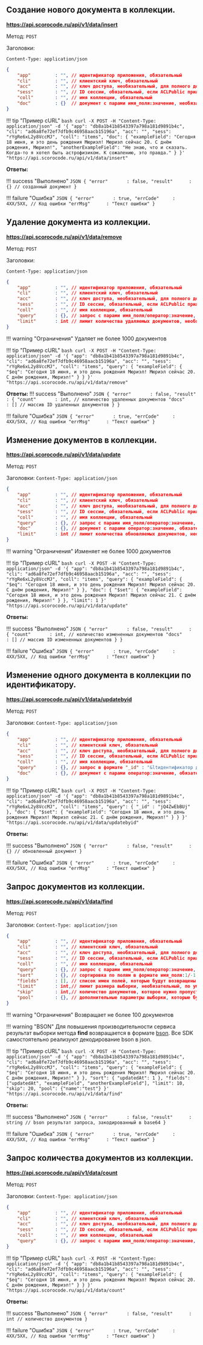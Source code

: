 ## Создание нового документа в коллекции.

**https://api.scorocode.ru/api/v1/data/insert**

Метод: `POST`

Заголовки:

`Content-Type: application/json`

```JSON
{
    "app"         : "", // идентификатор приложения, обязательный
    "cli"         : "", // клиентский ключ, обязательный
    "acc"         : "", // ключ доступа, необязательный, для полного доступа masterKey
    "sess"        : "", // ID сессии, обязательный, если ACLPublic приложения на операцию == false и acc != masterKey
    "coll"        : "", // имя коллекции, обязательный
    "doc"         : {}  // документ с парами имя_поля:значение, необязательный
}
```

!!! tip "Пример cURL"
    ```bash
    curl -X POST -H "Content-Type: application/json" -d '{
        "app": "db8a1b41b8543397a798a181d9891b4c",
        "cli": "ad6a8fe72ef7dfb9c46958aacb15196a",
        "acc": "",
        "sess": "rYgRe6xL2y8VccMJ",
        "coll": "items",
        "doc": {
            "exampleField": "Сегодня 18 июня, и это день рождения Мюриэл! Мюриэл сейчас 20. С днём рождения, Мюриэл!",
            "anotherExampleField": "Не знаю, что и сказать. Когда-то я хотел быть астрофизиком. К сожалению, это правда."
        }
    }' "https://api.scorocode.ru/api/v1/data/insert"
    ```

**Ответы:**

!!! success "Выполнено"
    ```JSON
    {
        "error"       : false,
        "result"      : {} // созданный документ
    }
    ```

!!! failure "Ошибка"
    ```JSON
    {
        "error"       : true,
        "errCode"     : 4XX/5XX, // Код ошибки
        "errMsg"      : "Текст ошибки"
    }
    ```

## Удаление документа из коллекции.

**https://api.scorocode.ru/api/v1/data/remove**

Метод: `POST`

Заголовки:

`Content-Type: application/json`

```JSON
{
    "app"         : "", // идентификатор приложения, обязательный
    "cli"         : "", // клиентский ключ, обязательный
    "acc"         : "", // ключ доступа, необязательный, для полного доступа masterKey
    "sess"        : "", // ID сессии, обязательный, если ACLPublic приложения на операцию == false и acc != masterKey
    "coll"        : "", // имя коллекции, обязательный
    "query"       : {}, // запрос с парами имя_поля/оператор:значение, необязательный
    "limit"       : int // лимит количества удаляемых документов, необязательный, если не указан, то удалятся первые 1000 документов
}
```

!!! warning "Ограничения"
    Удаляет не более 1000 документов

!!! tip "Пример cURL"
    ```bash
    curl -X POST -H "Content-Type: application/json" -d '{
        "app": "db8a1b41b8543397a798a181d9891b4c",
        "cli": "ad6a8fe72ef7dfb9c46958aacb15196a",
        "acc": "",
        "sess": "rYgRe6xL2y8VccMJ",
        "coll": "items",
        "query": {
            "exampleField": {
                "$eq": "Сегодня 18 июня, и это день рождения Мюриэл! Мюриэл сейчас 20. С днём рождения, Мюриэл!"
            }
        }
    }' "https://api.scorocode.ru/api/v1/data/remove"
    ```

**Ответы:**
!!! success "Выполнено"
    ```JSON
    {
        "error"       : false,
        "result"      : {
            "count"       : int, // количество удаленных документов
            "docs"        : [] // массив ID удаленных документов
        }
    }
    ```

!!! failure "Ошибка"
    ```JSON
    {
        "error"       : true,
        "errCode"     : 4XX/5XX, // Код ошибки
        "errMsg"      : "Текст ошибки"
    }
    ```

## Изменение документов в коллекции.

**https://api.scorocode.ru/api/v1/data/update**

Метод: `POST`

Заголовки: `Content-Type: application/json`

```JSON
{
    "app"         : "", // идентификатор приложения, обязательный
    "cli"         : "", // клиентский ключ, обязательный
    "acc"         : "", // ключ доступа, необязательный, для полного доступа masterKey
    "sess"        : "", // ID сессии, обязательный, если ACLPublic приложения на операцию == false и acc != masterKey
    "coll"        : "", // имя коллекции, обязательный
    "query"       : {}, // запрос с парами имя_поля/оператор:значение, необязательный
    "doc"         : {}, // документ с парами оператор:значение, обязательный
    "limit"       : int // лимит количества обновляемых документов, необязательный, если не указан, то обновятся первые 1000 документов
}
```

!!! warning "Ограничения"
    Изменяет не более 1000 документов

!!! tip "Пример cURL"
    ```bash
    curl -X POST -H "Content-Type: application/json" -d '{
        "app": "db8a1b41b8543397a798a181d9891b4c",
        "cli": "ad6a8fe72ef7dfb9c46958aacb15196a",
        "acc": "",
        "sess": "rYgRe6xL2y8VccMJ",
        "coll": "items",
        "query": {
            "exampleField": {
                "$eq": "Сегодня 18 июня, и это день рождения Мюриэл! Мюриэл сейчас 20. С днём рождения, Мюриэл!"
            }
        },
         "doc": {
            "$set": {
                "exampleField": "Сегодня 18 июня, и это день рождения Мюриэл! Мюриэл сейчас 21. С днём рождения, Мюриэл!"
            }
        },
        "limit": 1
    }' "https://api.scorocode.ru/api/v1/data/update"
    ```

**Ответы:**

!!! success "Выполнено"
    ```JSON
    {
        "error"       : false,
        "result"      : {
            "count"       : int, // количество измененных документов
            "docs"        : [] // массив ID измененных документов
        }
    }
    ```

!!! failure "Ошибка"
    ```JSON
    {
        "error"       : true,
        "errCode"     : 4XX/5XX, // Код ошибки
        "errMsg"      : "Текст ошибки"
    }
    ```

##  Изменение одного документа в коллекции по идентификатору.

**https://api.scorocode.ru/api/v1/data/updatebyid**

Метод: `POST`

Заголовки: `Content-Type: application/json`

```JSON
{
    "app"         : "", // идентификатор приложения, обязательный
    "cli"         : "", // клиентский ключ, обязательный
    "acc"         : "", // ключ доступа, необязательный, для полного доступа masterKey
    "sess"        : "", // ID сессии, обязательный, если ACLPublic приложения на операцию == false и acc != masterKey
    "coll"        : "", // имя коллекции, обязательный
    "query"       : {}, // запрос в формате "_id" : "&ltидентификатор документа&gt", обязательный
    "doc"         : {}, // документ с парами оператор:значение, обязательный
}
```

!!! tip "Пример cURL"
    ```bash
    curl -X POST -H "Content-Type: application/json" -d '{
        "app": "db8a1b41b8543397a798a181d9891b4c",
        "cli": "ad6a8fe72ef7dfb9c46958aacb15196a",
        "acc": "",
        "sess": "rYgRe6xL2y8VccMJ",
        "coll": "items",
        "query": {
            "_id" : "jQ4ZwEbBUj"
        },
         "doc": {
            "$set": {
                "exampleField": "Сегодня 18 июня, и это день рождения Мюриэл! Мюриэл сейчас 21. С днём рождения, Мюриэл!"
            }
        }
    }' "https://api.scorocode.ru/api/v1/data/updatebyid"
    ```

**Ответы:**

!!! success "Выполнено"
    ```JSON
    {
        "error"       : false,
        "result"      : {} // обновленный документ
    }
    ```

!!! failure "Ошибка"
    ```JSON
    {
        "error"       : true,
        "errCode"     : 4XX/5XX, // Код ошибки
        "errMsg"      : "Текст ошибки"
    }
    ```

## Запрос документов из коллекции.

**https://api.scorocode.ru/api/v1/data/find**

Метод: `POST`

Заголовки: `Content-Type: application/json`

```JSON
{
    "app"         : "", // идентификатор приложения, обязательный
    "cli"         : "", // клиентский ключ, обязательный
    "acc"         : "", // ключ доступа, необязательный, для полного доступа masterKey
    "sess"        : "", // ID сессии, обязательный, если ACLPublic приложения на операцию == false и acc != masterKey
    "coll"        : "", // имя коллекции, обязательный
    "query"       : {}, // запрос с парами имя_поля/оператор:значение, необязательный, если пустой, то будут возвращены первые 100 документов
    "sort"        : {}, // сортировка по полям в формате имя_поля:1/-1, необязательный
    "fields"      : [], // список имен полей, которые будут возвращены в каждом документе, необязательный
    "limit"       : int,// лимит размера выборки, необязательный, по умолчанию 50
    "skip"        : int,// количество документов, которое нужно пропустить в выборке
    "pool"        : {}, // дополнительные параметры выборки, которые будут доступны в триггере 'before find' в объекте pool.extPool
}
```

!!! warning "Ограничения"
    Возвращает не более 100 документов

!!! warning "BSON"
    Для повышения производительности сервиса результат выборки метода **find** возвращается в формате [bson](https://ru.wikipedia.org/wiki/BSON). Все SDK самостоятельно реализуют декодирование bson в json.

!!! tip "Пример cURL"
    ```bash
    curl -X POST -H "Content-Type: application/json" -d '{
        "app": "db8a1b41b8543397a798a181d9891b4c",
        "cli": "ad6a8fe72ef7dfb9c46958aacb15196a",
        "acc": "",
        "sess": "rYgRe6xL2y8VccMJ",
        "coll": "items",
        "query": {
            "exampleField": {
                "$eq": "Сегодня 18 июня, и это день рождения Мюриэл! Мюриэл сейчас 20. С днём рождения, Мюриэл!"
            }
        },
        "sort": {
            "updatedAt": 1
        },
        "fields": ["updatedAt", "exampleField", "anotherExampleField"],
        "limit": 10,
        "skip": 20,
        "pool": {"name":"test"}
    }' "https://api.scorocode.ru/api/v1/data/find"
    ```

**Ответы:**

!!! success "Выполнено"
    ```JSON
    {
        "error"       : false,
        "result"      : string // bson результат запроса, закодированный в base64
    }
    ```

!!! failure "Ошибка"
    ```JSON
    {
        "error"       : true,
        "errCode"     : 4XX/5XX, // Код ошибки
        "errMsg"      : "Текст ошибки"
    }
    ```

## Запрос количества документов из коллекции.

**https://api.scorocode.ru/api/v1/data/count**

Метод: `POST`

Заголовки: `Content-Type: application/json`

```JSON
{
    "app"         : "", // идентификатор приложения, обязательный
    "cli"         : "", // клиентский ключ, обязательный
    "acc"         : "", // ключ доступа, необязательный, для полного доступа masterKey
    "sess"        : "", // ID сессии, обязательный, если ACLPublic приложения на операцию == false и acc != masterKey
    "coll"        : "", // имя коллекции, обязательный
    "query"       : {}, // запрос с парами имя_поля/оператор:значение, необязательный
}
```

!!! tip "Пример cURL"
    ```bash
    curl -X POST -H "Content-Type: application/json" -d '{
        "app": "db8a1b41b8543397a798a181d9891b4c",
        "cli": "ad6a8fe72ef7dfb9c46958aacb15196a",
        "acc": "",
        "sess": "rYgRe6xL2y8VccMJ",
        "coll": "items",
        "query": {
            "exampleField": {
                "$eq": "Сегодня 18 июня, и это день рождения Мюриэл! Мюриэл сейчас 20. С днём рождения, Мюриэл!"
            }
        }
    }' "https://api.scorocode.ru/api/v1/data/count"
    ```

**Ответы:**

!!! success "Выполнено"
    ```JSON
    {
        "error"       : false,
        "result"      : int // количество документов
    }
    ```

!!! failure "Ошибка"
    ```JSON
    {
        "error"       : true,
        "errCode"     : 4XX/5XX, // Код ошибки
        "errMsg"      : "Текст ошибки"
    }
    ```